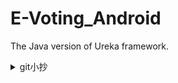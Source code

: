 # E-Voting_Android
The Java version of Ureka framework.

<details><summary>git小抄</summary>

1. 一開始先記得checkout自己所在branch, 一定要跳回main再新創branch :  
```git branch <new_branch_name>```
2. 切換到新創的那個branch :  
```git checkout <new_branch_name>```
3. 才create new project寫new code  
4. push到新的branch :  
```git add .```  
```git commit -m 'description'```  
```git push -u <new_branch_name>```  
5. 在github遠端庫上pull request, merge自己的branch到main後在本地端切回main :  
```git pull```  
注意 : 是將new branch merge到 -> main  
6. 重複step 1-5  

### 其他指令
* ```git branch``` 看現在有哪些branch
* ```git status``` 看現在有trace哪些file
* ```git branch -d branch_name``` 刪除branch